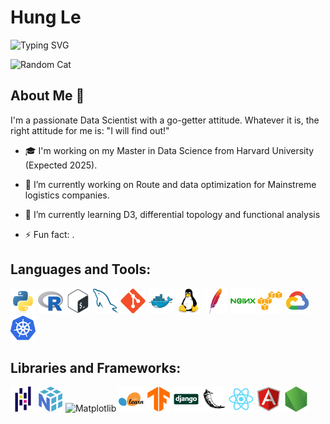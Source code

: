 
# Hung Le

![Typing SVG](https://readme-typing-svg.herokuapp.com?lines=Full+Stack+Machine+Learning+Developer&size=22)

![Random Cat](https://cataas.com/cat?time={{CURRENT_TIMESTAMP}})

## About Me 📌
I'm a passionate Data Scientist with a go-getter attitude. Whatever it is, the right attitude for me is: "I will find out!"

- 🎓 I'm working on my Master in Data Science from Harvard University (Expected 2025).
- 🔭 I’m currently working on Route and data optimization for Mainstreme logistics companies.
- 🌱 I’m currently learning D3, differential topology and functional analysis

- ⚡ Fun fact: .


## Languages and Tools:

<p>
  <!-- Python -->
  <img src="https://raw.githubusercontent.com/devicons/devicon/master/icons/python/python-original.svg" alt="Python" width="40" height="40"/>
  <!-- R -->
  <img src="https://raw.githubusercontent.com/devicons/devicon/master/icons/r/r-original.svg" alt="R" width="40" height="40"/>
  <!-- Bash -->
  <img src="https://raw.githubusercontent.com/devicons/devicon/master/icons/bash/bash-plain.svg" alt="Bash" width="40" height="40"/>
  <!-- SQL -->
  <img src="https://raw.githubusercontent.com/devicons/devicon/master/icons/mysql/mysql-original.svg" alt="SQL" width="40" height="40"/>
  <!-- Git -->
  <img src="https://raw.githubusercontent.com/devicons/devicon/master/icons/git/git-original.svg" alt="Git" width="40" height="40"/>
  <!-- Docker -->
  <img src="https://raw.githubusercontent.com/devicons/devicon/master/icons/docker/docker-original.svg" alt="Docker" width="40" height="40"/>
  <!-- Linux -->
  <img src="https://raw.githubusercontent.com/devicons/devicon/master/icons/linux/linux-original.svg" alt="Linux" width="40" height="40"/>
  <!-- Apache -->
  <img src="https://raw.githubusercontent.com/devicons/devicon/master/icons/apache/apache-original.svg" alt="Apache" width="40" height="40"/>
  <!-- NGINX -->
  <img src="https://raw.githubusercontent.com/devicons/devicon/master/icons/nginx/nginx-original.svg" alt="NGINX" width="40" height="40"/>
  <!-- AWS -->
  <img src="https://raw.githubusercontent.com/devicons/devicon/master/icons/amazonwebservices/amazonwebservices-original.svg" alt="AWS" width="40" height="40"/>
  <!-- Google Cloud -->
  <img src="https://raw.githubusercontent.com/devicons/devicon/master/icons/googlecloud/googlecloud-original.svg" alt="Google Cloud" width="40" height="40"/>
  <!-- Kubernetes -->
  <img src="https://raw.githubusercontent.com/devicons/devicon/master/icons/kubernetes/kubernetes-plain.svg" alt="Kubernetes" width="40" height="40"/>
</p>

## Libraries and Frameworks:

<p>
  <!-- Pandas -->
  <img src="https://raw.githubusercontent.com/devicons/devicon/master/icons/pandas/pandas-original.svg" alt="Pandas" width="40" height="40"/>
  <!-- NumPy -->
  <img src="https://raw.githubusercontent.com/devicons/devicon/master/icons/numpy/numpy-original.svg" alt="NumPy" width="40" height="40"/>
  <!-- Matplotlib -->
  <img src="https://seeklogo.com/images/M/matplotlib-logo-7676870AC0-seeklogo.com.png" alt="Matplotlib" width="40" height="40"/>
  <!-- Scikit-learn -->
  <img src="https://raw.githubusercontent.com/devicons/devicon/master/icons/scikitlearn/scikitlearn-original.svg" alt="Scikit-learn" width="40" height="40"/>
  <!-- TensorFlow -->
  <img src="https://raw.githubusercontent.com/devicons/devicon/master/icons/tensorflow/tensorflow-original.svg" alt="TensorFlow" width="40" height="40"/>
  <!-- Django -->
  <img src="https://raw.githubusercontent.com/devicons/devicon/master/icons/django/django-original.svg" alt="Django" width="40" height="40"/>
  <!-- Flask -->
  <img src="https://raw.githubusercontent.com/devicons/devicon/master/icons/flask/flask-original.svg" alt="Flask" width="40" height="40"/>
  <!-- React -->
  <img src="https://raw.githubusercontent.com/devicons/devicon/master/icons/react/react-original.svg" alt="React" width="40" height="40"/>
  <!-- Angular -->
  <img src="https://raw.githubusercontent.com/devicons/devicon/master/icons/angularjs/angularjs-original.svg" alt="AngularJS" width="40" height="40"/>
  <!-- Node.js -->
  <img src="https://raw.githubusercontent.com/devicons/devicon/master/icons/nodejs/nodejs-original.svg" alt="Node.js" width="40" height="40"/>
</p>



<!--
**HungMCLe/HungMCLe** is a ✨ _special_ ✨ repository because its `README.md` (this file) appears on your GitHub profile.

Here are some ideas to get you started:

- 🔭 I’m currently working on ...
- 🌱 I’m currently learning ...
- 👯 I’m looking to collaborate on ...
- 🤔 I’m looking for help with ...
- 💬 Ask me about ...
- 📫 How to reach me: ...
- 😄 Pronouns: ...
- ⚡ Fun fact: ...
-->
